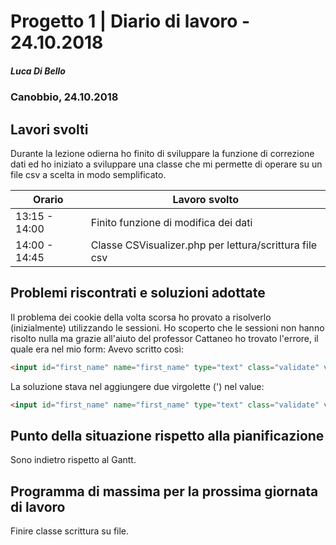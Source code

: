 # Progetto 1 | Diario di lavoro - 24.10.2018
##### Luca Di Bello
### Canobbio, 24.10.2018

## Lavori svolti
Durante la lezione odierna ho finito di sviluppare la funzione di correzione dati ed ho iniziato a sviluppare una classe che mi permette di operare su un file csv a scelta in modo semplificato.

|Orario        |Lavoro svolto                 |
|--------------|------------------------------|
|13:15 - 14:00  | Finito funzione di modifica dei dati |
|14:00 - 14:45  | Classe CSVisualizer.php per lettura/scrittura file csv |

##  Problemi riscontrati e soluzioni adottate
Il problema dei cookie della volta scorsa ho provato a risolverlo (inizialmente) utilizzando le sessioni.
Ho scoperto che le sessioni non hanno risolto nulla ma grazie all'aiuto del professor Cattaneo ho trovato l'errore, il quale era nel mio form:
Avevo scritto così:<br>

```html
<input id="first_name" name="first_name" type="text" class="validate" value=<?php echo $nome?>>;
```
La soluzione stava nel aggiungere due virgolette (\') nel value:
```html
<input id="first_name" name="first_name" type="text" class="validate" value='<?php echo $nome?>'>;
```

##  Punto della situazione rispetto alla pianificazione
Sono indietro rispetto al Gantt.

## Programma di massima per la prossima giornata di lavoro
Finire classe scrittura su file.